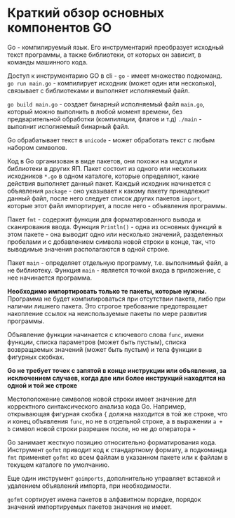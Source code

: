 # Краткий обзор основных компонентов GO

Go - компилируемый язык. Его инструментарий преобразует исходный текст программы, а также библиотеки, от которых он
зависит, в команды машинного кода.

Доступ к инструментарию GO в cli - `go` - имеет множество подкоманд.
`go run main.go` - компилирует исходник (может один или несколько), связывает с библиотеками и выполняет исполняемый
файл.

`go build main.go` - создает бинарный исполняемый файл `main.go`, который можно выполнить в любой момент времени,
без предварительной обработки (компиляции, флагов и т.д)
`./main` - выполнит исполняемый бинарный файл.

Go обрабатывает текст в `unicode` - может обработать текст с любым набором символов.

Код в Go организован в виде пакетов, они похожи на модули и библиотеки в других ЯП. Пакет состоит из одного или
нескольких исходников `*.go` в одном каталоге, которые определяют, какие действия выполняет данный пакет.
Каждый исходник начинается с объявления `package` - оно указывает к какому пакету принадлежит данный файл,
после него следует список других пакетов `import`, которые этот файл импортирует, а после него - объявления программы.

Пакет `fmt` - содержит функции для форматированного вывода и сканирования ввода.
Функция `Println()` - одна из основных функций в этом пакете - она выводит одно или несколько значений,
разделенных пробелами и с добавлением символа новой строки в конце, так, что выводимые значения располагаются
в одной строке.

Пакет `main` - определяет отдельную программу, т.е. выполнимый файл, а не библиотеку. Функция `main` - является
точкой входа в приложение, с нее начинается программа.

**Необходимо импортировать только те пакеты, которые нужны.** Программа не будет компилироваться при отсутствии
пакета, либо при наличии лишнего пакета. Это строгое требование предотвращает накопление ссылок на
неиспользуемые пакеты по мере развития программы.

Объявление функции начинается с ключевого слова `func`, имени функции, списка параметров (может быть пустым),
списка возвращаемых значений (может быть пустым) и тела функции в фигурных скобках.

**Go не требует точек с запятой в конце инструкции или объявления, за исключением случаев, когда две или более
инструкций находятся на одной и той же строке**

Местоположение символов новой строки имеет значение для корректного синтаксического анализа кода Go. Например,
открывающая фигурная скобка `{` должна находится в той же строке, что и конец объявления `func`, но не в
отдельной строке, а в выражении `a + b` символ новой строки разрешен после, но не до оператора `+`

Go занимает жесткую позицию относительно форматирования кода. Инструмент `gofmt` приводит код к стандартному формату,
а подкоманда `fmt` применяет `gofmt` ко всем файлам в указанном пакете или к файлам в текущем каталоге по умолчанию.

Еще один инструмент `goimports`, дополнительно управляет вставкой и удалением объявлений импорта, при необходимости.

`gofmt` сортирует имена пакетов в алфавитном порядке, порядок значений импортируемых пакетов значения не имеет.

